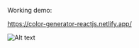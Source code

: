 Working demo:

https://color-generator-reactjs.netlify.app/

![Alt text](https://i.imgur.com/DYXMoyG.png "Website screenshot")
